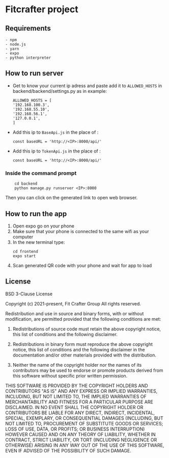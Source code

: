 # Fitcrafter project

## Requirements
    - npm
    - node.js
    - yarn
    - expo
    - python interpreter

## How to run server

- Get to know your current ip adress and paste add it to `ALLOWED_HOSTS` in backend/backend/settings.py as in example:
    ```
    ALLOWED_HOSTS = [
    '192.168.100.3',
    '192.168.55.10', 
    '192.168.56.1', 
    '127.0.0.1',
    ]
    ```
- Add this ip to  `BaseApi.js` in the place of <IP>:
    ```
    const baseURL = 'http://<IP>:8000/api/'
    ```
- Add this ip to  `TokenApi.js` in the place of <IP>:
    ```
    const baseURL = 'http://<IP>:8000/api/'
    ```
### Inside the command prompt

```
    cd backend
    python manage.py runserver <IP>:8000
```

Then you can click on the generated link to open web browser.


## How to run the app

1. Open expo go on your phone
2. Make sure that your phone is connected to the same wifi as your computer
3. In the new terminal type:
    ```
    cd frontend
    expo start
    ```
4. Scan generated QR code with your phone and wait for app to load

## License

BSD 3-Clause License

Copyright (c) 2021-present, Fit Crafter Group 
All rights reserved.

Redistribution and use in source and binary forms, with or without
modification, are permitted provided that the following conditions are met:

1. Redistributions of source code must retain the above copyright notice, this
   list of conditions and the following disclaimer.

2. Redistributions in binary form must reproduce the above copyright notice,
   this list of conditions and the following disclaimer in the documentation
   and/or other materials provided with the distribution.

3. Neither the name of the copyright holder nor the names of its
   contributors may be used to endorse or promote products derived from
   this software without specific prior written permission.

THIS SOFTWARE IS PROVIDED BY THE COPYRIGHT HOLDERS AND CONTRIBUTORS "AS IS"
AND ANY EXPRESS OR IMPLIED WARRANTIES, INCLUDING, BUT NOT LIMITED TO, THE
IMPLIED WARRANTIES OF MERCHANTABILITY AND FITNESS FOR A PARTICULAR PURPOSE ARE
DISCLAIMED. IN NO EVENT SHALL THE COPYRIGHT HOLDER OR CONTRIBUTORS BE LIABLE
FOR ANY DIRECT, INDIRECT, INCIDENTAL, SPECIAL, EXEMPLARY, OR CONSEQUENTIAL
DAMAGES (INCLUDING, BUT NOT LIMITED TO, PROCUREMENT OF SUBSTITUTE GOODS OR
SERVICES; LOSS OF USE, DATA, OR PROFITS; OR BUSINESS INTERRUPTION) HOWEVER
CAUSED AND ON ANY THEORY OF LIABILITY, WHETHER IN CONTRACT, STRICT LIABILITY,
OR TORT (INCLUDING NEGLIGENCE OR OTHERWISE) ARISING IN ANY WAY OUT OF THE USE
OF THIS SOFTWARE, EVEN IF ADVISED OF THE POSSIBILITY OF SUCH DAMAGE.
